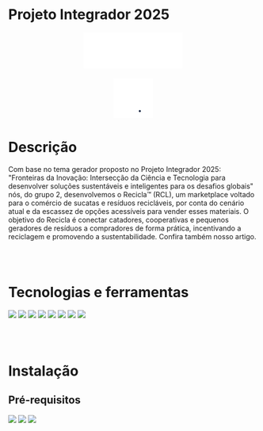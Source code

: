 # Projeto Integrador 2025

<p align="center">
    <img src="./assets/images/logos/logo_branca.png" width="200px">
    <br>
    <br>
    <img src="./assets/images/recycle.gif" width="80px">

</p>



# **Descrição**
Com base no tema gerador proposto no Projeto Integrador 2025: "Fronteiras da Inovação: Intersecção da Ciência e Tecnologia para desenvolver soluções sustentáveis e inteligentes para os desafios globais" nós, do grupo 2, desenvolvemos o Recicla™ (RCL), um marketplace voltado para o comércio de sucatas e resíduos recicláveis, por conta do cenário atual e da escassez de opções acessíveis para vender esses materiais. O objetivo do Recicla é conectar catadores, cooperativas e pequenos geradores de resíduos a compradores de forma prática, incentivando a reciclagem e promovendo a sustentabilidade.
Confira também nosso artigo.

<br><br>

# **Tecnologias e ferramentas**
<img src="https://img.shields.io/badge/Windows-0078D6?style=flat&logo=windows&logoColor=white" height="30">
<img src="https://img.shields.io/badge/Figma-333230?style=flat&logo=figma&logoColor=red" height="30">
<img src="https://img.shields.io/badge/HTML5-E34F26?style=flat&logo=html5&logoColor=white" height="30">
<img src="https://img.shields.io/badge/CSS3-1572B6?style=flat&logo=css&logoColor=white" height="30">
<img src="https://img.shields.io/badge/JavaScript-333230?style=flat&logo=javascript&logoColor=F7DF1E" height="30">
<img src="https://img.shields.io/badge/Python-3670A0?style=flat&logo=python&logoColor=ffdd54" height="30">
<img src="https://img.shields.io/badge/LaTeX-008080?style=flat&logo=latex&logoColor=white" height="30">
<img src="https://img.shields.io/badge/Flask-000000?style=flat&logo=flask&logoColor=white" height="30">

<br><br>

# **Instalação**
## **Pré-requisitos**

<img src="https://img.shields.io/badge/Python-3.13%20+-blue?logo=python&logoColor=white" height="30">
<img src="https://img.shields.io/badge/PiP-23.2.1%20+-blue?logo=pypi&logoColor=white" height="30">
<img src="https://img.shields.io/badge/PSQL-17.5%20+-blue?logo=postgresql&logoColor=white" height="30">
